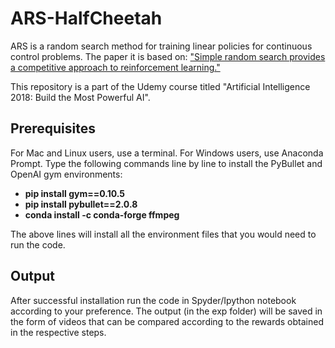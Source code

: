 # ARS-HalfCheetah

ARS is a random search method for training linear policies for continuous control problems. The paper it is based on: ["Simple random search provides a competitive approach to reinforcement learning."](https://arxiv.org/abs/1803.07055)

This repository is a part of the Udemy course titled "Artificial Intelligence 2018: Build the Most Powerful AI". 

## Prerequisites
For Mac and Linux users, use a terminal. For Windows users, use Anaconda Prompt. Type the following commands line by line to install the PyBullet and OpenAI gym environments:

- __pip install gym==0.10.5__
- __pip install pybullet==2.0.8__
- __conda install -c conda-forge ffmpeg__

The above lines will install all the environment files that you would need to run the code.

## Output

After successful installation run the code in Spyder/Ipython notebook according to your preference. The output (in the exp folder) will be saved in the form of videos that can be compared according to the rewards obtained in the respective steps.
